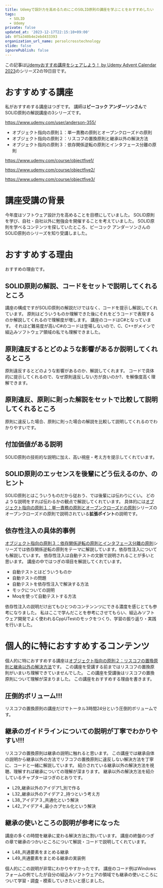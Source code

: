 ```yaml
---
title: Udemyで設計力を高めるためにこのSOLID原則の講座を学ぶことをおすすめしたい
tags:
  - SOLID
  - Udemy
private: false
updated_at: '2023-12-17T22:15:10+09:00'
id: 0f5a340b4e2ebd433393
organization_url_name: persolcrosstechnology
slide: false
ignorePublish: false
---
```

この記事は[Udemyおすすめ講座をシェアしよう！ by Udemy Advent Calendar 2023](https://qiita.com/advent-calendar/2023/udemy)のシリーズ2の19日目です。

# おすすめする講座
私がおすすめする講座はつぎです。
講師は**ピーコック アンダーソンさん**でSOLID原則の解説講座の3シリーズです。

https://www.udemy.com/user/anderson-355/

* オブジェクト指向の原則１：単一責務の原則とオープンクローズドの原則
* オブジェクト指向の原則２：リスコフの置換原則と継承以外の解決方法
* オブジェクト指向の原則３：依存関係逆転の原則とインタフェース分離の原則

https://www.udemy.com/course/objectfive1/

https://www.udemy.com/course/objectfive2/

https://www.udemy.com/course/objectfive3/


# 講座受講の背景
今年度はソフトウェア設計力を高めることを目標にしていました。
SOLID原則を学び、自社・自社以外に勉強会を開催することを考えていました。
SOLID原則を学べるコンテンツを探していたところ、ピーコック アンダーソンさんのSOLID原則のシリーズを知り受講しました。

# おすすめする理由
おすすめの理由です。

## SOLID原則の解説、コードをセットで説明してくれるところ
講座の構成ですがSOLID原則の解説だけではなく、コードを提示し解説してくれています。
原則はどういうものか理解できた後にそれをどうコードで表現するのか解説してくれるので理解度が増します。
講座のコードはC#となっています。
それほど難易度が高いC#のコードは登場しないので、C、C++がメインで組込みソフトウェア領域の私でも理解できました。

## 原則違反するとどのような影響があるか説明してくれるところ
原則違反するとどのような影響があるのか、解説してくれます。
コードで具体的に提示してくれるので、なぜ原則違反しない方が良いのか?、を解像度高く理解できます。

## 原則違反、原則に則った解説をセットで比較して説明してくれるところ
原則に違反した場合、原則に則った場合の解説を比較して説明してくれるのでわかりやすいです。

## 付加価値がある説明
SOLID原則の技術的な説明に加え、高い視座・考え方を提示してくれています。

## SOLID原則のエッセンスを後輩にどう伝えるのか、のヒント
SOLID原則とはこういうものだから従おう、では後輩には伝わりにくい。
どのような説明をすれば伝わるかの観点で解説してくれています。
具体的には[オブジェクト指向の原則１：単一責務の原則とオープンクローズドの原則](https://www.udemy.com/course/objectfive1/)シリーズのオープンクローズドの原則で説明されている**拡張ポイント**の説明です。

## 依存性注入の具体的事例
[オブジェクト指向の原則３：依存関係逆転の原則とインタフェース分離の原則](https://www.udemy.com/course/objectfive3/)シリーズでは依存関係逆転の原則をテーマに解説しています。依存性注入についても解説しています。
依存性注入は自動テストの文脈で説明されることが多いと思います。
講座の中ではつぎの項目を解説してくれています。

* 自動テストとはどういうものか
* 自動テストの問題
* 自動テストを依存性注入で解決する方法
* モックについての説明
* Moqを使って自動テストする方法

依存性注入の説明だけ出てもひとつのコンテンンツにできる濃度を感じとても参考になりました。
私はここで学んだことを参考にさせてもらい、組込みソフトウェア開発でよく使われるCppUTestのモックをつくり、学習の振り返り・実践を行いました。


# 個人的に特におすすめするコンテンツ
個人的に特におすすめする講座は[オブジェクト指向の原則２：リスコフの置換原則と継承以外の解決方法](https://www.udemy.com/course/objectfive2/)です。
この講座を受講する前まではリスコフの置換原則がいまいち理解できていませんでした。
この講座を受講後はリスコフの置換原則について理解が深まりました。
この講座をおすすめする理由を書きます。

## 圧倒的ボリューム!!!
リスコフの置換原則の講座だけでトータル3時間24分という圧倒的ボリュームです。

## 継承のガイドラインについての説明が丁寧でわかりやすい!!!
リスコフの置換原則は継承の説明に触れると思います。
この講座では継承自体の説明から継承以外の方法でリフコフの置換原則に違反しない解決方法を丁寧に、コードと一緒に解説しています。
紹介されている継承以外の解決方法を視聴、理解すれば継承についての理解が深まります。
継承以外の解決方法を紹介しているチャプターはつぎのとおりです。

* L29_継承以外のアイデア1_別で作る
* L32_継承以外のアイデア２_持つという考え方
* L38_アイデア３_共通化という解決
* L42_アイデア４_最小カプセル化という解決

## 継承の使いところの説明が参考になった
講座の多くの時間を継承に変わる解決方法に割いています。
講座の終盤のつぎの章で継承のつかいところについて解説・コードで説明してくれています。

* L48_共通要素をまとめる継承
* L49_共通要素をまとめる継承の実装例

個人的にこの説明が非常にわかりやすかったです。
講座のコード例はWindowsフォームの例でしたが自分の組込みソフトウェアの領域でも継承の使いところについて学習・調査・模索していきたいと感じました。


